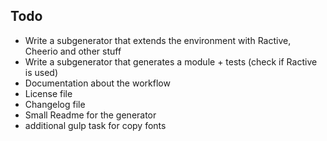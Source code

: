 ## Todo

  - Write a subgenerator that extends the environment with Ractive, Cheerio and other stuff
  - Write a subgenerator that generates a module + tests (check if Ractive is used)
  - Documentation about the workflow
  - License file
  - Changelog file
  - Small Readme for the generator
  - additional gulp task for copy fonts
